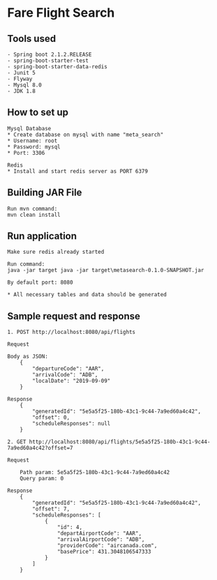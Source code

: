 # Fare Flight Search

## Tools used
    - Spring boot 2.1.2.RELEASE
    - spring-boot-starter-test
    - spring-boot-starter-data-redis
    - Junit 5
    - Flyway
    - Mysql 8.0
    - JDK 1.8
    
## How to set up
    Mysql Database
    * Create database on mysql with name "meta_search"
    * Username: root
    * Password: mysql
    * Port: 3306
    
    Redis
    * Install and start redis server as PORT 6379

## Building JAR File
    
    Run mvn command:
    mvn clean install
    
## Run application
    
    Make sure redis already started
    
    Run command: 
    java -jar target java -jar target\metasearch-0.1.0-SNAPSHOT.jar  
    
    By default port: 8080
    
    * All necessary tables and data should be generated
    
## Sample request and response
    
    1. POST http://localhost:8080/api/flights   
    
    Request
    
    Body as JSON: 
        {
            "departureCode": "AAR",
            "arrivalCode": "ADB",
            "localDate": "2019-09-09"
        }
        
    Response     
        {
            "generatedId": "5e5a5f25-180b-43c1-9c44-7a9ed60a4c42",
            "offset": 0,
            "scheduleResponses": null
        }
    
    2. GET http://localhost:8080/api/flights/5e5a5f25-180b-43c1-9c44-7a9ed60a4c42?offset=7
    
    Request
    
        Path param: 5e5a5f25-180b-43c1-9c44-7a9ed60a4c42
        Query param: 0
        
    Response
        {
            "generatedId": "5e5a5f25-180b-43c1-9c44-7a9ed60a4c42",
            "offset": 7,
            "scheduleResponses": [
                {
                    "id": 4,
                    "departAirportCode": "AAR",
                    "arrivalAirportCode": "ADB",
                    "providerCode": "aircanada.com",
                    "basePrice": 431.3048106547333
                }
            ]
        }
